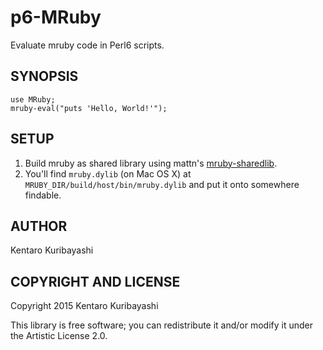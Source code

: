 # p6-MRuby

Evaluate mruby code in Perl6 scripts.

## SYNOPSIS

```perl6
use MRuby;
mruby-eval("puts 'Hello, World!'");
```

## SETUP

1. Build mruby as shared library using mattn's [mruby-sharedlib](https://github.com/mattn/mruby-sharedlib).
2. You'll find `mruby.dylib` (on Mac OS X) at `MRUBY_DIR/build/host/bin/mruby.dylib` and put it onto somewhere findable.

## AUTHOR

Kentaro Kuribayashi

## COPYRIGHT AND LICENSE

Copyright 2015 Kentaro Kuribayashi

This library is free software; you can redistribute it and/or modify it under the Artistic License 2.0.
